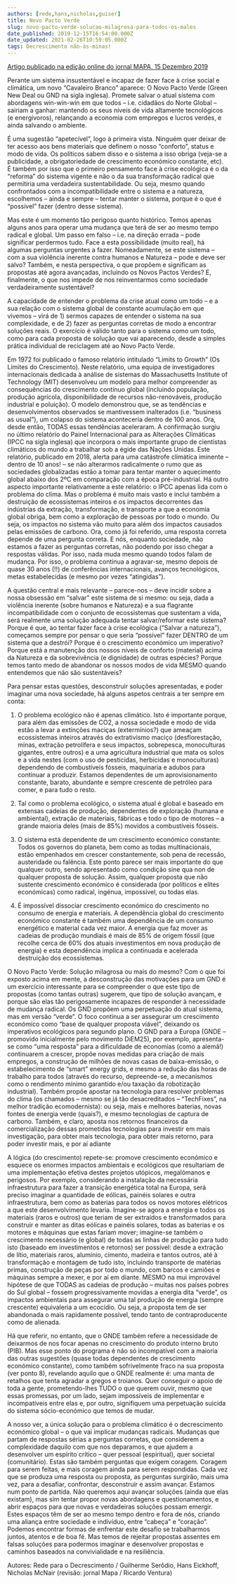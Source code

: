 ```yaml
---
authors: [rede,hans,nicholas,guiser]
title: Novo Pacto Verde
slug: novo-pacto-verde-solucao-milagrosa-para-todos-os-males
date_published: 2019-12-15T16:54:00.000Z
date_updated: 2021-02-26T10:59:05.000Z
tags: Decrescimento não-às-minas!
---
```

[Artigo publicado na edição online do jornal MAPA, 15 Dezembro 2019](http://www.jornalmapa.pt/2019/12/15/novo-pacto-verde/)

Perante um sistema insustentável e incapaz de fazer face à crise social e climática, um novo “Cavaleiro Branco” aparece: O Novo Pacto Verde (Green New Deal ou GND na sigla inglesa). Promete salvar o atual sistema com abordagens win-win-win em que todos – i.e. cidadãos do Norte Global – sairiam a ganhar: mantendo os seus níveis de vida altamente tecnológicos (e energívoros), relançando a economia com empregos e lucros verdes, e ainda salvando o ambiente.

É uma sugestão “apetecível”, logo à primeira vista. Ninguém quer deixar de ter acesso aos bens materiais que definem o nosso “conforto”, status e modo de vida. Os políticos sabem disso e o sistema a isso obriga (veja-se a publicidade, a obrigatoriedade de crescimento económico constante, etc). É também por isso que o primeiro pensamento face à crise ecológica é o da “reforma” do sistema vigente e não o da sua transformação radical que permitiria uma verdadeira sustentabilidade. Ou seja, mesmo quando confrontados com a incompatibilidade entre o sistema e a natureza, escolhemos – ainda e sempre – tentar manter o sistema, porque é o que é “possível” fazer (dentro desse sistema).

Mas este é um momento tão perigoso quanto histórico. Temos apenas alguns anos para operar uma mudança que terá de ser ao mesmo tempo radical e global. Um passo em falso – i.e. na direção errada – pode significar perdermos tudo. Face a esta possibilidade (muito real), há algumas perguntas urgentes a fazer. Nomeadamente, se este sistema – com a sua violência inerente contra humanos e Natureza – pode e deve ser salvo? Também, e nesta perspectiva, o que propõem e significam as propostas até agora avançadas, incluindo os Novos Pactos Verdes? E, finalmente, o que nos impede de nos reinventarmos como sociedade verdadeiramente sustentável?

A capacidade de entender o problema da crise atual como um todo – e a sua relação com o sistema global de constante acumulação em que vivemos – virá de 1) sermos capazes de entender o sistema na sua complexidade, e de 2) fazer as perguntas corretas de modo a encontrar soluções reais.
O exercício é válido tanto para o sistema como um todo, como para cada proposta de solução que vai aparecendo, desde a simples prática individual de reciclagem até ao Novo Pacto Verde.

Em 1972 foi publicado o famoso relatório intitulado “Limits to Growth” (Os Limites do Crescimento). Neste relatório, uma equipa de investigadores internacionais dedicada à análise de sistemas do Massachusetts Institute of Technology (MIT) desenvolveu um modelo para melhor compreender as consequências do crescimento contínuo global (incluindo população, produção agrícola, disponibilidade de recursos não-renováveis, produção industrial e poluição). O modelo demonstrou que, se as tendências e desenvolvimentos observados se mantivessem inalterados (i.e. “business as usual”), um colapso do sistema aconteceria dentro de 100 anos. Ora, desde então, TODAS essas tendências aceleraram. A confirmação surgiu no último relatório do Painel Internacional para as Alterações Climáticas (IPCC na sigla inglesa) que incorpora o mais importante grupo de cientistas climáticos do mundo a trabalhar sob a égide das Nações Unidas. Este relatório, publicado em 2018, alerta para uma catástrofe climática iminente – dentro de 10 anos! – se não alterarmos radicalmente o rumo que as sociedades globalizadas estão a tomar para tentar manter o aquecimento global abaixo dos 2ºC em comparação com a época pré-industrial. Há outro aspecto importante relativamente a este relatório: o IPCC apenas lida com o problema do clima. Mas o problema é muito mais vasto e inclui também a destruição de ecossistemas inteiros e os impactos decorrentes das indústrias da extração, transformação, e transporte a que a economia global obriga, bem como a exploração de pessoas por todo o mundo. Ou seja, os impactos no sistema vão muito para além dos impactos causados pelas emissões de carbono.
Ora, como já foi referido, uma resposta correta depende de uma pergunta correta. E nós, enquanto sociedade, não estamos a fazer as perguntas corretas, não podendo por isso chegar a respostas válidas. Por isso, nada muda mesmo quando todos falam de mudança. Por isso, o problema continua a agravar-se, mesmo depois de quase 30 anos (!!) de conferências internacionais, avanços tecnológicos, metas estabelecidas (e mesmo por vezes “atingidas”).

A questão central e mais relevante – parece-nos – deve incidir sobre a nossa obsessão em “salvar” este sistema de si mesmo: ou seja, dada a violência inerente (sobre humanos e Natureza) e a sua flagrante incompatibilidade com o conjunto de ecossistemas que sustentam a vida, será realmente uma solução adequada tentar salvar/reformar este sistema? Porque é que, ao tentar fazer face à crise ecológica (“Salvar a natureza”), começamos sempre por pensar o que seria “possível” fazer DENTRO de um sistema que a destrói? Porque é o crescimento económico um imperativo? Porque está a manutenção dos nossos níveis de conforto (material) acima da Natureza e da sobrevivência (e dignidade) de outras espécies? Porque temos tanto medo de abandonar os nossos modos de vida MESMO quando entendemos que não são sustentáveis?

Para pensar estas questões, desconstruir soluções apresentadas, e poder imaginar uma nova sociedade, há alguns aspetos centrais a ter sempre em conta:

1. O problema ecológico não é apenas climático. Isto é importante porque, para além das emissões de CO2, a nossa sociedade e modo de vida estão a levar a extinções maciças (extermínios?) que ameaçam ecossistemas inteiros através do extrativismo maciço (desflorestação, minas, extração petrolífera e seus impactos, sobrepesca, monoculturas gigantes, entre outros) e a uma agricultura industrial que mata os solos e a vida nestes (com o uso de pesticidas, herbicidas e monoculturas) dependendo de combustíveis fósseis, maquinaria e adubos para continuar a produzir. Estamos dependentes de um aprovisionamento constante, barato, abundante e sempre crescente de petróleo para comer, e para tudo o resto.

2. Tal como o problema ecológico, o sistema atual é global e baseado em extensas cadeias de produção, dependentes de exploração (humana e ambiental), extração de materiais, fábricas e todo o tipo de motores – a grande maioria deles (mais de 85%) movidos a combustíveis fósseis.

3. O sistema está dependente de um crescimento económico constante: Todos os governos do planeta, bem como as todas multinacionais, estão empenhados em crescer constantemente, sob pena de recessão, austeridade ou falência. Este ponto parece ser mais importante do que qualquer outro, sendo apresentado como condição sine qua non de qualquer proposta de solução. Assim, qualquer proposta que não sustente crescimento económico é considerada (por políticos e elites económicas) como radical, ingénua, impossível, ou todas elas.

4. É impossível dissociar crescimento económico do crescimento no consumo de energia e materiais. A dependência global do crescimento económico constante é também uma dependência de um consumo energético e material cada vez maior. A energia que faz mover as cadeias de produção mundiais é mais de 85% de origem fóssil (que recolhe cerca de 60% dos atuais investimentos em nova produção de energia) e esta dependência implica a continuada e acelerada destruição dos ecossistemas.

O Novo Pacto Verde: Solução milagrosa ou mais do mesmo?
Com o que foi exposto acima em mente, a desconstrução das motivações para um GND é um exercício interessante para se compreender o que este tipo de propostas (como tantas outras) sugerem, que tipo de solução avançam, e porque são elas tão perigosamente incapazes de responder à necessidade de mudança radical.
Os GND propõem uma perpetuação do atual sistema, mas em versão “verde”. O foco continua a ser assegurar um crescimento económico como “base de qualquer proposta viável”, deixando os imperativos ecológicos para segundo plano. O GND para a Europa (GNDE – promovido inicialmente pelo movimento DiEM25), por exemplo, apresenta-se como “uma resposta” para a dificuldade de economias (como a alemã!) continuarem a crescer, propõe novas medidas para criação de mais empregos, a construção de milhões de novas casas de baixa-emissão, o estabelecimento de “smart” energy grids, e mesmo a redução das horas de trabalho para todos (através do recurso, depreende-se, a mecanismos como o rendimento mínimo garantido e/ou taxação da robotização industrial). Também propõe apostar na tecnologia para resolver problemas do clima (os chamados – mesmo se já tão desacreditados – “TechFixes”, na melhor tradição ecomodernista): ou seja, mais e melhores baterias, novas fontes de energia verde (quais?), e mesmo tecnologias de captura de carbono. Também, e claro, aposta nos retornos financeiros da comercialização dessas prometidas tecnologias para investir em mais investigação, para obter mais tecnologia, para obter mais retorno, para poder investir mais, e por aí adiante

A lógica (do crescimento) repete-se: promove crescimento económico e esquece os enormes impactos ambientais e ecológicos que resultariam de uma implementação efetiva destes projetos utópicos, megalómanos e perigosos. Por exemplo, considerando a instalação da necessária infraestrutura para fazer a transição energética total na Europa, será preciso imaginar a quantidade de eólicas, painéis solares e outra infraestrutura, bem como as baterias para todos os novos motores elétricos a que este desenvolvimento levaria. Imagine-se agora a energia e todos os materiais (raros e outros) que teriam de ser extraídos e transformados para construir e manter as ditas eólicas e painéis solares, todas as baterias e os motores e máquinas que estas fariam mover; imagine-se também o crescimento necessário (e global) de todas as linhas de produção para tudo isto (baseado em investimentos e retornos) ser possível: desde a extração de lítio, materiais raros, alumínio, cimento, madeira e tantos outros, até à transformação e montagem de tudo isto, incluindo transporte de matérias primas, construção de peças por todo o mundo, com barcos e camiões e máquinas sempre a mexer, e por aí em diante. MESMO na mui improvável hipótese de que TODAS as cadeias de produção – muitas nos países pobres do Sul global – fossem progressivamente movidas a energia dita “verde”, os impactos ambientais para assegurar uma tal produção de energia (sempre crescente) equivaleria a um ecocídio. Ou seja, a proposta tem de ser abandonada o mais rapidamente possível, tendo tanto de contraproducente como de alienada.

Há que referir, no entanto, que o GNDE também refere a necessidade de deixarmos de nos focar apenas no crescimento do produto interno bruto (PIB). Mas esse ponto do programa é não só incompatível com a maioria das outras sugestões (quase todas dependentes de crescimento económico constante), como também sofrivelmente fraco na sua proposta (ver ponto 8), revelando aquilo que o GNDE realmente é: uma manta de retalhos que tenta agradar a gregos e troianos. Quer conseguir o apoio de toda a gente, prometendo-lhes TUDO o que querem ouvir, mesmo que essas promessas, por um lado, sejam impossíveis de implementar e incompatíveis entre elas e, por outro, signifiquem uma perpetuação suicida do sistema sócio-económico que temos de mudar.

A nosso ver, a única solução para o problema climático é o decrescimento económico global – o que vai implicar mudanças radicais. Mudanças que partam de respostas sérias a perguntas corretas, que considerem a complexidade daquilo com que nos deparamos, e que ajudem a desenvolver um espírito crítico – quer pessoal (espiritual), quer societal (comunitário).
Estas são também perguntas que exigem coragem. Coragem para serem feitas, e mais coragem ainda para serem respondidas. Cada vez que se produza uma resposta ou proposta, as perguntas surgirão, mais uma vez, para a desafiar, confrontar, desconstruir e assim avançar. Estamos num ponto de partida. Não queremos aqui avançar soluções (ainda que elas existam), mas sim tentar propor novas abordagens e questionamentos, e abrir espaços para que novas e verdadeiras soluções possam emergir. Estes espaços têm de ser ao mesmo tempo dentro e fora de nós, criando uma aliança entre sociedade e indivíduo, entre “cabeça” e “coração”. Podemos encontrar formas de enfrentar este desafio se trabalharmos juntos, atentos e de boa fé. Mas temos de rejeitar propostas assentes em falsas soluções para podermos imaginar e desenvolver propostas e caminhos baseados na convivialidade e na resiliência.

Autores: Rede para o Decrescimento / Guilherme Serôdio, Hans Eickhoff, Nicholas McNair (revisão: jornal Mapa / Ricardo Ventura)

